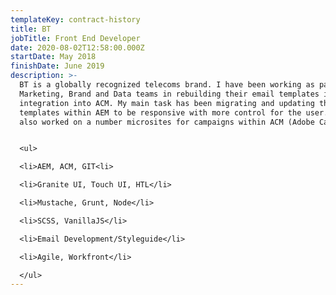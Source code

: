 ```yaml
---
templateKey: contract-history
title: BT
jobTitle: Front End Developer
date: 2020-08-02T12:58:00.000Z
startDate: May 2018
finishDate: June 2019
description: >-
  BT is a globally recognized telecoms brand. I have been working as part of the
  Marketing, Brand and Data teams in rebuilding their email templates in AEM for
  integration into ACM. My main task has been migrating and updating the email
  templates within AEM to be responsive with more control for the user. I have
  also worked on a number microsites for campaigns within ACM (Adobe Campaign).


  <ul>

  <li>AEM, ACM, GIT<li>

  <li>Granite UI, Touch UI, HTL</li>

  <li>Mustache, Grunt, Node</li>

  <li>SCSS, VanillaJS</li>

  <li>Email Development/Styleguide</li>

  <li>Agile, Workfront</li>

  </ul>
---
```


